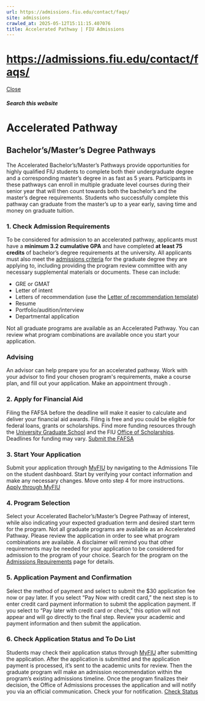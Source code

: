 ```yaml
---
url: https://admissions.fiu.edu/contact/faqs/
site: admissions
crawled_at: 2025-05-12T15:11:15.407076
title: Accelerated Pathway | FIU Admissions
---
```


# https://admissions.fiu.edu/contact/faqs/

[ Close ](https://admissions.fiu.edu/how-to-apply/accelerated-pathway-applicant/)
##### Search this website
# Accelerated Pathway
## Bachelor’s/Master’s Degree Pathways
The Accelerated Bachelor’s/Master’s Pathways provide opportunities for highly qualified FIU students to complete both their undergraduate degree and a corresponding master’s degree in as fast as 5 years. Participants in these pathways can enroll in multiple graduate level courses during their senior year that will then count towards both the bachelor’s and the master’s degree requirements. Students who successfully complete this pathway can graduate from the master’s up to a year early, saving time and money on graduate tuition.
### 1. Check Admission Requirements
To be considered for admission to an accelerated pathway, applicants must have a **minimum 3.2 cumulative GPA** and have completed **at least 75 credits** of bachelor’s degree requirements at the university.
All applicants must also meet the [admissions criteria](https://admissions.fiu.edu/how-to-apply/graduate-applicant/admission-requirements/index.html) for the graduate degree they are applying to, including providing the program review committee with any necessary supplemental materials or documents. These can include:
  * GRE or GMAT
  * Letter of intent
  * Letters of recommendation (use the [Letter of recommendation template](https://admissions.fiu.edu/_assets/docs/letter-of-recommendation.pdf))
  * Resume
  * Portfolio/audition/interview
  * Departmental application


Not all graduate programs are available as an Accelerated Pathway. You can review what program combinations are available once you start your application.
### Advising
An advisor can help prepare you for an accelerated pathway. Work with your advisor to find your chosen program's requirements, make a course plan, and fill out your application. Make an appointment through .
### 2. Apply for Financial Aid
Filing the FAFSA before the deadline will make it easier to calculate and deliver your financial aid awards. Filing is free and you could be eligible for federal loans, grants or scholarships. Find more funding resources through the [University Graduate School](http://gradschool.fiu.edu/students/funding/) and the FIU [Office of Scholarships](https://onestop.fiu.edu/finances/types-of-aid/scholarships/find-scholarships/). Deadlines for funding may vary.
[Submit the FAFSA](https://onestop.fiu.edu/finances/applying-for-aid/submit-the-fafsa/)
### 3. Start Your Application
Submit your application through [MyFIU](https://my.fiu.edu/) by navigating to the Admissions Tile on the student dashboard. Start by verifying your contact information and make any necessary changes. Move onto step 4 for more instructions.
[Apply through MyFIU](https://my.fiu.edu/)
### 4. Program Selection
Select your Accelerated Bachelor’s/Master’s Degree Pathway of interest, while also indicating your expected graduation term and desired start term for the program. Not all graduate programs are available as an Accelerated Pathway. Please review the application in order to see what program combinations are available.
A disclaimer will remind you that other requirements may be needed for your application to be considered for admission to the program of your choice. Search for the program on the [Admissions Requirements](https://admissions.fiu.edu/how-to-apply/graduate-applicant/admission-requirements/index.html) page for details.
### 5. Application Payment and Confirmation
Select the method of payment and select to submit the $30 application fee now or pay later.
If you select “Pay Now with credit card,” the next step is to enter credit card payment information to submit the application payment. If you select to “Pay later with credit card or check,” this option will not appear and will go directly to the final step.
Review your academic and payment information and then submit the application. 
### 6. Check Application Status and To Do List
Students may check their application status through [MyFIU](https://my.fiu.edu/) after submitting the application.
After the application is submitted and the application payment is processed, it’s sent to the academic units for review. Then the graduate program will make an admission recommendation within the program’s existing admissions timeline. 
Once the program finalizes their decision, the Office of Admissions processes the application and will notify you via an official communication. Check your for notification.
[Check Status](https://onestop.fiu.edu/admissions/application-status/)

